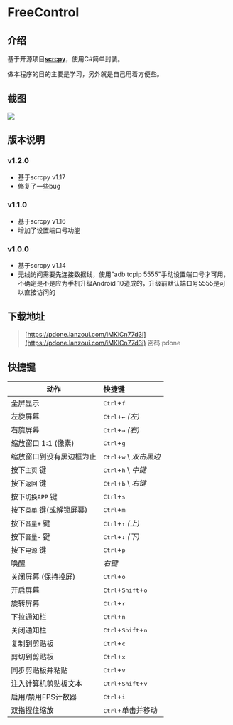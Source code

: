 # FreeControl

## 介绍
基于开源项目[**scrcpy**](https://github.com/Genymobile/scrcpy)，使用C#简单封装。

做本程序的目的主要是学习，另外就是自己用着方便些。

## 截图
![](https://cdn.jsdelivr.net/gh/pdone/static@latest/img/article/free-control/3.gif)

## 版本说明
### v1.2.0
- 基于scrcpy v1.17
- 修复了一些bug

### v1.1.0
- 基于scrcpy v1.16
- 增加了设置端口号功能

### v1.0.0
- 基于scrcpy v1.14
- 无线访问需要先连接数据线，使用"adb tcpip 5555"手动设置端口号才可用，不确定是不是应为手机升级Android 10造成的，升级前默认端口号5555是可以直接访问的

## 下载地址
> [https://pdone.lanzoui.com/iMKlCn77d3i](https://pdone.lanzoui.com/iMKlCn77d3i) 密码:pdone

## 快捷键
 | 动作 | 快捷键
 | ------------------------------------------------- |:-----------------------------
 | 全屏显示| <kbd>Ctrl</kbd>+<kbd>f</kbd>
 | 左旋屏幕| <kbd>Ctrl</kbd>+<kbd>←</kbd> _(左)_
 | 右旋屏幕| <kbd>Ctrl</kbd>+<kbd>→</kbd> _(右)_
 | 缩放窗口 1:1 (像素) | <kbd>Ctrl</kbd>+<kbd>g</kbd>
 | 缩放窗口到没有黑边框为止| <kbd>Ctrl</kbd>+<kbd>w</kbd> \ _双击黑边_
 | 按下`主页` 键| <kbd>Ctrl</kbd>+<kbd>h</kbd> \ _中键_
 | 按下`返回` 键| <kbd>Ctrl</kbd>+<kbd>b</kbd> \ _右键_
 | 按下`切换APP` 键| <kbd>Ctrl</kbd>+<kbd>s</kbd>
 | 按下`菜单` 键(或解锁屏幕) | <kbd>Ctrl</kbd>+<kbd>m</kbd>
 | 按下`音量+` 键| <kbd>Ctrl</kbd>+<kbd>↑</kbd> _(上)_
 | 按下`音量-` 键| <kbd>Ctrl</kbd>+<kbd>↓</kbd> _(下)_
 | 按下`电源` 键| <kbd>Ctrl</kbd>+<kbd>p</kbd>
 | 唤醒| _右键_
 | 关闭屏幕 (保持投屏) | <kbd>Ctrl</kbd>+<kbd>o</kbd>
 | 开启屏幕 | <kbd>Ctrl</kbd>+<kbd>Shift</kbd>+<kbd>o</kbd>
 | 旋转屏幕 | <kbd>Ctrl</kbd>+<kbd>r</kbd>
 | 下拉通知栏 | <kbd>Ctrl</kbd>+<kbd>n</kbd>
 | 关闭通知栏 | <kbd>Ctrl</kbd>+<kbd>Shift</kbd>+<kbd>n</kbd>
 | 复制到剪贴板 | <kbd>Ctrl</kbd>+<kbd>c</kbd>
 | 剪切到剪贴板 | <kbd>Ctrl</kbd>+<kbd>x</kbd>
 | 同步剪贴板并粘贴 | <kbd>Ctrl</kbd>+<kbd>v</kbd>
 | 注入计算机剪贴板文本 | <kbd>Ctrl</kbd>+<kbd>Shift</kbd>+<kbd>v</kbd>
 | 启用/禁用FPS计数器 | <kbd>Ctrl</kbd>+<kbd>i</kbd>
 | 双指捏住缩放 | <kbd>Ctrl</kbd>+单击并移动
